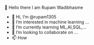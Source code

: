  👀 Hello there I am Rupam Wadibhasme

- 👋 Hi, I’m @rupam1305
- 👀 I’m interested in machine learning ...
- 🌱 I’m currently learning ML,AI,SQL,...
- 💞️ I’m looking to collaborate on ...
- 📫 How
